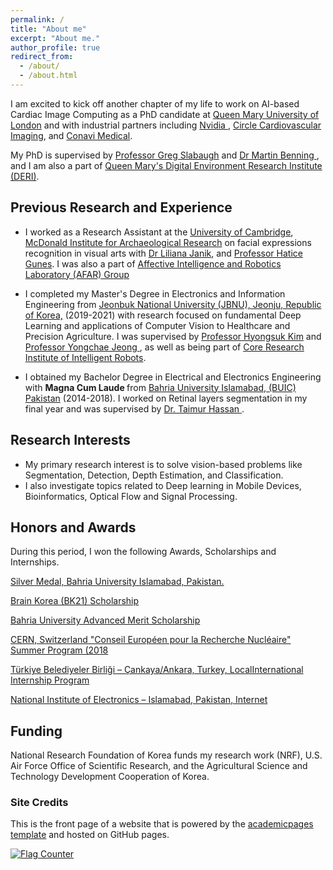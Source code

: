```yaml
---
permalink: /
title: "About me"
excerpt: "About me."
author_profile: true
redirect_from: 
  - /about/
  - /about.html
---
```


I am excited to kick off another chapter of my life to work on AI-based Cardiac Image Computing as a PhD candidate at [Queen Mary University of London](https://www.qmul.ac.uk/) and with industrial partners including [Nvidia ](https://www.nvidia.com/en-gb/), [Circle Cardiovascular Imaging](https://www.circlecvi.com/), and [Conavi Medical](http://conavi.com/).

My PhD is supervised by [Professor Greg Slabaugh](http://eecs.qmul.ac.uk/profiles/slabaughgreg.html) and [Dr Martin Benning
](https://www.qmul.ac.uk/maths/profiles/benningmartin.html), and I am also a part of [Queen Mary's Digital Environment Research Institute (DERI)](https://www.qmul.ac.uk/deri/). 

## Previous Research and Experience 
 * I worked as a Research Assistant at the [University of Cambridge](https://www.cam.ac.uk/), [McDonald Institute for Archaeological Research](https://www.arch.cam.ac.uk/institutes-and-facilities-overview/mcdonald-institute-archaeological-research) on facial expressions recognition in visual arts with [Dr Liliana Janik](https://www.arch.cam.ac.uk/directory/lj102), and [Professor Hatice Gunes](https://www.cl.cam.ac.uk/~hg410/). I was also a part of [Affective Intelligence and Robotics Laboratory (AFAR) Group](https://cambridge-afar.github.io/)

* I completed my Master's Degree in Electronics and Information Engineering from [Jeonbuk National University (JBNU), Jeonju, Republic of Korea,](https://www.jbnu.ac.kr/kor/) (2019-2021) with research focused on fundamental Deep Learning and applications of Computer Vision to Healthcare and Precision Agriculture. I was supervised by [Professor Hyongsuk Kim](https://scholar.google.com/citations?user=ywYodqAAAAAJ&hl=en) and [Professor Yongchae Jeong
](https://scholar.google.co.kr/citations?user=VhkRkVUAAAAJ&hl=en), as well as being part of [Core Research Institute of Intelligent Robots](https://robot.jbnu.ac.kr/robot/index.do).

* I obtained my Bachelor Degree in Electrical and Electronics Engineering with <b> Magna Cum Laude </b> from [Bahria University Islamabad, (BUIC) Pakistan](https://www.bahria.edu.pk/) (2014-2018). I worked on Retinal layers segmentation in my final year and was supervised by [Dr. Taimur Hassan
](https://scholar.google.com.pk/citations?user=11mwy0YAAAAJ&hl=en).

## Research Interests
* My primary research interest is to solve vision-based problems like Segmentation, Detection, Depth Estimation, and Classification. 
* I also investigate topics related to Deep learning in Mobile Devices, Bioinformatics, Optical Flow and Signal Processing.


## Honors and Awards

During this period, I won the following Awards, Scholarships and Internships.

[Silver Medal, Bahria University Islamabad, Pakistan.](/files/cert.PNG)

[Brain Korea (BK21) Scholarship](https://bk21four.nrf.re.kr/)

[Bahria University Advanced Merit Scholarship](https://www.bahria.edu.pk/buic/ees/scholarships/)

[CERN, Switzerland "Conseil Européen pour la Recherche Nucléaire" Summer Program (2018](https://home.cern/summer-student-programme)

[Türkiye Belediyeler Birliği – Çankaya/Ankara, Turkey, LocalInternational Internship Program](https://www.cankaya.bel.tr/pages/129/Turkiye-Belediyeler-Birligi--Union-of-Municipalities-of-Turkey-TBB/)

[National Institute of Electronics – Islamabad, Pakistan, Internet](http://www.nie.gov.pk/)




## Funding
National Research Foundation of Korea funds my research work (NRF), U.S. Air Force Office of Scientific Research, and the Agricultural Science and Technology Development Cooperation of Korea.


### Site Credits
This is the front page of a website that is powered by the [academicpages template](https://github.com/academicpages/academicpages.github.io) and hosted on GitHub pages. 

<a href="https://info.flagcounter.com/djR8"><img src="https://s01.flagcounter.com/map/djR8/size_l/txt_000000/border_CCCCCC/pageviews_0/viewers_0/flags_0/" alt="Flag Counter" border="0"></a>
